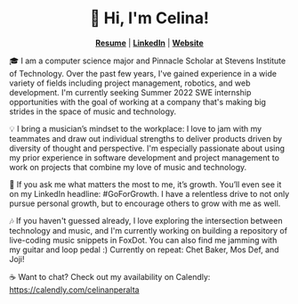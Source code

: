 <p align="left">
  <h1 align="center">👋 Hi, I'm Celina!</h1>
  <p align="center">
    <a href="https://celinanperalta.com/resources/PeraltaResume.pdf"><strong>Resume</strong></a> | <a href="https://linkedin.com/in/celinanperalta"><strong>LinkedIn</strong></a> | <a href="https://celinanperalta.com"><strong>Website</strong></a>
  </p>
</p>

🎓 I am a computer science major and Pinnacle Scholar at Stevens Institute of Technology. Over the past few years, I've gained experience in a wide variety of fields including project management, robotics, and web development. I'm currently seeking Summer 2022 SWE internship opportunities with the goal of working at a company that's making big strides in the space of music and technology.

💡 I bring a musician’s mindset to the workplace: I love to jam with my teammates and draw out individual strengths to deliver products driven by diversity of thought and perspective. I'm especially passionate about using my prior experience in software development and project management to work on projects that combine my love of music and technology.

🌱 If you ask me what matters the most to me, it’s growth. You’ll even see it on my LinkedIn headline: #GoForGrowth. I have a relentless drive to not only pursue personal growth, but to encourage others to grow with me as well.

🎶 If you haven't guessed already, I love exploring the intersection between technology and music, and I'm currently working on building a repository of live-coding music snippets in FoxDot. You can also find me jamming with my guitar and loop pedal :) Currently on repeat: Chet Baker, Mos Def, and Joji!

☕️ Want to chat? Check out my availability on Calendly: https://calendly.com/celinanperalta

